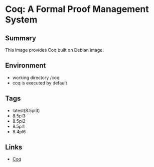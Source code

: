 
# Coq: A Formal Proof Management System


## Summary

This image provides Coq built on Debian image.


## Environment

- working directory /coq
- coq is executed by default


## Tags

- latest(8.5pl3)
- 8.5pl3
- 8.5pl2
- 8.5pl1
- 8.4pl6


## Links

- [Coq](https://coq.inria.fr/ "Coq")

